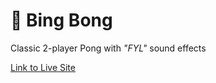 # 🏓 Bing Bong
Classic 2-player Pong with *"FYL"* sound effects

[Link to Live Site](https://gesty.dev/bing-bong)

<!-- TODO
  - fix paddle collision detection
  - sound effects
  - volume slider / test audio
  - add win condition (5 points)
  - add reset game button (reuse/rename start button)
  - add link to original video tutorial
-->
